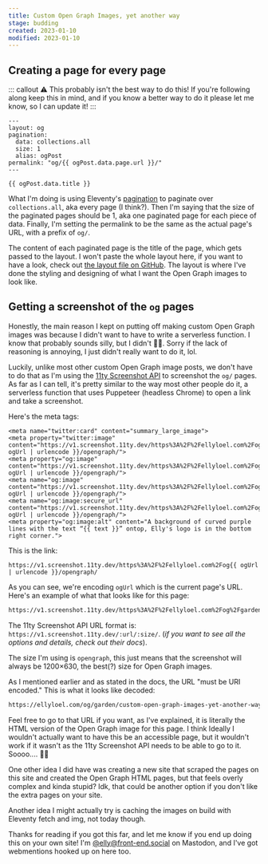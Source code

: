 ```yaml
---
title: Custom Open Graph Images, yet another way
stage: budding
created: 2023-01-10
modified: 2023-01-10
---
```


## Creating a page for every page

::: callout :warning: This probably isn't the best way to do this!
If you're following along keep this in mind, and if you know a better way to do it please let me know, so I can update it!
:::

```jinja2
---
layout: og
pagination:
  data: collections.all
  size: 1
  alias: ogPost
permalink: "og/{{ ogPost.data.page.url }}/"
---

{{ ogPost.data.title }}
```

What I'm doing is using Eleventy's [pagination](https://www.11ty.dev/docs/pagination/) to paginate over `collections.all`, aka every page (I think?). Then I'm saying that the size of the paginated pages should be 1, aka one paginated page for each piece of data. Finally, I'm setting the permalink to be the same as the actual page's URL, with a prefix of `og/`.

The content of each paginated page is the title of the page, which gets passed to the layout. I won't paste the whole layout here, if you want to have a look, check out [the layout file on GitHub](https://github.com/EllyLoel/ellyloel.com/blob/main/src/layouts/og.njk). The layout is where I've done the styling and designing of what I want the Open Graph images to look like.

## Getting a screenshot of the `og` pages

Honestly, the main reason I kept on putting off making custom Open Graph images was because I didn't want to have to write a serverless function. I know that probably sounds silly, but I didn't :woman_shrugging:. Sorry if the lack of reasoning is annoying, I just didn't really want to do it, lol.

Luckily, unlike most other custom Open Graph image posts, we don't have to do that as I'm using the [11ty Screenshot API](https://github.com/11ty/api-screenshot) to screenshot the `og/` pages. As far as I can tell, it's pretty similar to the way most other people do it, a serverless function that uses Puppeteer (headless Chrome) to open a link and take a screenshot.

Here's the meta tags:
```jinja2
<meta name="twitter:card" content="summary_large_image">
<meta property="twitter:image" content="https://v1.screenshot.11ty.dev/https%3A%2F%2Fellyloel.com%2Fog{{ ogUrl | urlencode }}/opengraph/">
<meta property="og:image" content="https://v1.screenshot.11ty.dev/https%3A%2F%2Fellyloel.com%2Fog{{ ogUrl | urlencode }}/opengraph/">
<meta name="og:image" content="https://v1.screenshot.11ty.dev/https%3A%2F%2Fellyloel.com%2Fog{{ ogUrl | urlencode }}/opengraph/">
<meta name="og:image:secure_url" content="https://v1.screenshot.11ty.dev/https%3A%2F%2Fellyloel.com%2Fog{{ ogUrl | urlencode }}/opengraph/">
<meta property="og:image:alt" content="A background of curved purple lines with the text “{{ text }}” ontop, Elly's logo is in the bottom right corner.">
```

This is the link:
```jinja2
https://v1.screenshot.11ty.dev/https%3A%2F%2Fellyloel.com%2Fog{{ ogUrl | urlencode }}/opengraph/
```

As you can see, we're encoding `ogUrl` which is the current page's URL. Here's an example of what that looks like for this page:
```txt
https://v1.screenshot.11ty.dev/https%3A%2F%2Fellyloel.com%2Fog%2Fgarden%2Fcustom-open-graph-images-yet-another-way%2F/opengraph/
```

The 11ty Screenshot API URL format is: `https://v1.screenshot.11ty.dev/:url/:size/`.
(*if you want to see all the options and details, check out their docs*).

The size I'm using is `opengraph`, this just means that the screenshot will always be 1200×630, the best(?) size for Open Graph images.

As I mentioned earlier and as stated in the docs, the URL "must be URI encoded." This is what it looks like decoded:
```txt
https://ellyloel.com/og/garden/custom-open-graph-images-yet-another-way/
```

Feel free to go to that URL if you want, as I've explained, it is literally the HTML version of the Open Graph image for this page. I think Ideally I wouldn't actually want to have this be an accessible page, but it wouldn't work if it wasn't as the 11ty Screenshot API needs to be able to go to it. Soooo.... :woman_shrugging: 

One other idea I did have was creating a new site that scraped the pages on this site and created the Open Graph HTML pages, but that feels overly complex and kinda stupid? Idk, that could be another option if you don't like the extra pages on your site.

Another idea I might actually try is caching the images on build with Eleventy fetch and img, not today though.

Thanks for reading if you got this far, and let me know if you end up doing this on your own site! I'm [@elly@front-end.social](https://front-end.social/@elly) on Mastodon, and I've got webmentions hooked up on here too.